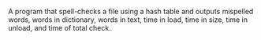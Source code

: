A program that spell-checks a file using a hash table and outputs mispelled words, words in dictionary, words in text, time in load, time in size, time in unload, and time of  total check.
